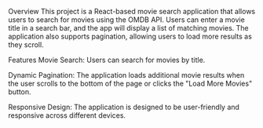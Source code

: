 Overview
This project is a React-based movie search application that allows users to search for movies using the OMDB API. Users can enter a movie title in a search bar, and the app will display a list of matching movies. The application also supports pagination, allowing users to load more results as they scroll.

Features
Movie Search: Users can search for movies by title.

Dynamic Pagination: The application loads additional movie results when the user scrolls to the bottom of the page or clicks the "Load More Movies" button.

Responsive Design: The application is designed to be user-friendly and responsive across different devices.
